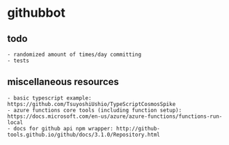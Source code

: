 # githubbot

## todo
    - randomized amount of times/day committing
    - tests

## miscellaneous resources
    - basic typescript example: https://github.com/TsuyoshiUshio/TypeScriptCosmosSpike
    - azure functions core tools (including function setup): https://docs.microsoft.com/en-us/azure/azure-functions/functions-run-local
    - docs for github api npm wrapper: http://github-tools.github.io/github/docs/3.1.0/Repository.html
